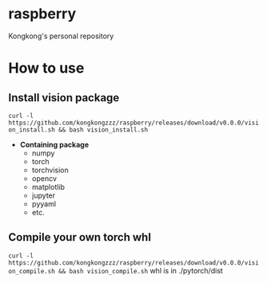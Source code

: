 # raspberry
Kongkong's personal repository


# How to use
## Install vision package
`curl -l https://github.com/kongkongzzz/raspberry/releases/download/v0.0.0/vision_install.sh && bash vision_install.sh`
* **Containing package**
  * numpy
  * torch
  * torchvision
  * opencv
  * matplotlib
  * jupyter
  * pyyaml
  * etc.

## Compile your own torch whl
`curl -l https://github.com/kongkongzzz/raspberry/releases/download/v0.0.0/vision_compile.sh && bash vision_compile.sh`
whl is in ./pytorch/dist
